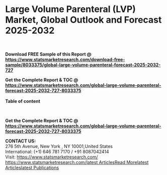 <h1>Large Volume Parenteral (LVP) Market, Global Outlook and Forecast 2025-2032</h1><br/><p><strong>Download FREE Sample of this Report @ <a href="https://www.statsmarketresearch.com/download-free-sample/8033375/global-large-volume-parenteral-forecast-2025-2032-727">https://www.statsmarketresearch.com/download-free-sample/8033375/global-large-volume-parenteral-forecast-2025-2032-727</a></strong></p><div><b>Get the Complete Report & TOC @ <a href="https://www.statsmarketresearch.com/global-large-volume-parenteral-forecast-2025-2032-727-8033375">https://www.statsmarketresearch.com/global-large-volume-parenteral-forecast-2025-2032-727-8033375</a></b></div><br><b>Table of content</b><p><br><div><b>Get the Complete Report & TOC @ <a href="https://www.statsmarketresearch.com/global-large-volume-parenteral-forecast-2025-2032-727-8033375">https://www.statsmarketresearch.com/global-large-volume-parenteral-forecast-2025-2032-727-8033375</a></b></div></p> <b>CONTACT US:</b><br>276 5th Avenue, New York , NY 10001,United States<br>International: (+1) 646 781 7170 / +91 8087042414<br>Visit: <a href="https://www.statsmarketresearch.com/">https://www.statsmarketresearch.com/</a><br><a href="https://gyeongbokgung.com">https://www.statsmarketresearch.com/</a><a href="https://hallyeomaritime.com">latest Articles</a><a href="https://jingwansa.com">Read More</a><a href=https://nguoiviet.jp/">latest Articles</a><a href="https://www.intelmarketresearch.com/">latest Publications</a>